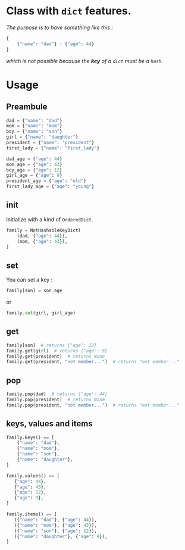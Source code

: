 # Class with `dict` features.

*The purpose is to have something like this :*
```py
{
    {"name": "dad"} : {"age": 44}
}
```
*which is not possible because the **key** of a `dict` must be a `hash`.*

# Usage
## Preambule
```py
dad = {"name": "dad"}
mom = {"name": "mom"}
boy = {"name": "son"}
girl = {"name": "daughter"}
president = {"name": "president"}
first_lady = {"name": "first_lady"}

dad_age = {"age": 44}
mom_age = {"age": 43}
boy_age = {"age": 12}
girl_age = {"age": 9}
president_age = {"age": "old"}
first_lady_age = {"age": "young"}
```

## init
Initialize with a kind of `OrderedDict`.
```py
family = NotHashableKeyDict(
    (dad, {"age": 44}),
    (mom, {"age": 43}),
)
```

## set
You can set a key :
```py
family[son] = son_age
```
or
```py
family.set(girl, girl_age)
```

## get
```py
family[son]  # returns {"age": 12}
family.get(girl)  # returns {"age": 9}
family.get(president)  # returns None
family.get(president, "not member...")  # returns "not member..."
```

## pop
```py
family.pop(dad)  # returns {"age": 44}
family.pop(president)  # returns None
family.pop(president, "not member...")  # returns "not member..."
```

## keys, values and items
```py
family.keys() == [
    {"name": "dad"},
    {"name": "mom"},
    {"name": "son"},
    {"name": "daughter"},
]
```

```py
family.values() == [
   {"age": 44},
   {"age": 43},
   {"age": 12},
   {"age": 9},
]
```

```py
family.items() == [
   ({"name": "dad"}, {"age": 44}),
   ({"name": "mom"}, {"age": 43}),
   ({"name": "son"}, {"age": 12}),
   ({"name": "daughter"}, {"age": 9}),
]
```